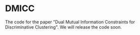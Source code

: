 # DMICC
The code for the paper "Dual Mutual Information Constraints for Discriminative Clustering".
We will release the code soon.
